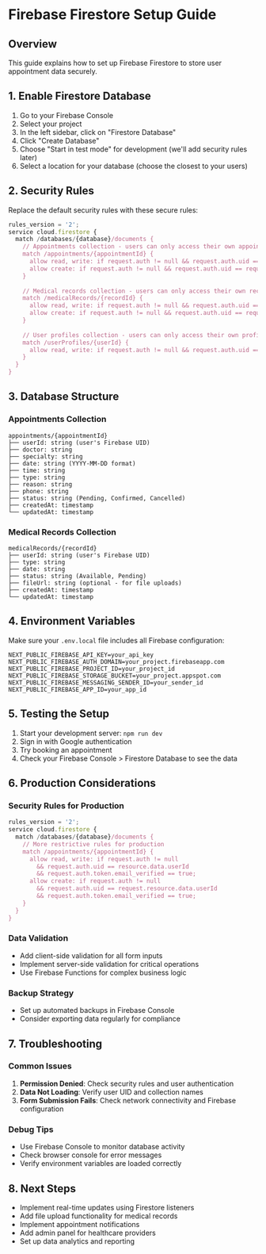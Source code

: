 # Firebase Firestore Setup Guide

## Overview

This guide explains how to set up Firebase Firestore to store user appointment data securely.

## 1. Enable Firestore Database

1. Go to your Firebase Console
2. Select your project
3. In the left sidebar, click on "Firestore Database"
4. Click "Create Database"
5. Choose "Start in test mode" for development (we'll add security rules later)
6. Select a location for your database (choose the closest to your users)

## 2. Security Rules

Replace the default security rules with these secure rules:

```javascript
rules_version = '2';
service cloud.firestore {
  match /databases/{database}/documents {
    // Appointments collection - users can only access their own appointments
    match /appointments/{appointmentId} {
      allow read, write: if request.auth != null && request.auth.uid == resource.data.userId;
      allow create: if request.auth != null && request.auth.uid == request.resource.data.userId;
    }
    
    // Medical records collection - users can only access their own records
    match /medicalRecords/{recordId} {
      allow read, write: if request.auth != null && request.auth.uid == resource.data.userId;
      allow create: if request.auth != null && request.auth.uid == request.resource.data.userId;
    }
    
    // User profiles collection - users can only access their own profile
    match /userProfiles/{userId} {
      allow read, write: if request.auth != null && request.auth.uid == userId;
    }
  }
}
```

## 3. Database Structure

### Appointments Collection
```
appointments/{appointmentId}
├── userId: string (user's Firebase UID)
├── doctor: string
├── specialty: string
├── date: string (YYYY-MM-DD format)
├── time: string
├── type: string
├── reason: string
├── phone: string
├── status: string (Pending, Confirmed, Cancelled)
├── createdAt: timestamp
└── updatedAt: timestamp
```

### Medical Records Collection
```
medicalRecords/{recordId}
├── userId: string (user's Firebase UID)
├── type: string
├── date: string
├── status: string (Available, Pending)
├── fileUrl: string (optional - for file uploads)
├── createdAt: timestamp
└── updatedAt: timestamp
```

## 4. Environment Variables

Make sure your `.env.local` file includes all Firebase configuration:

```env
NEXT_PUBLIC_FIREBASE_API_KEY=your_api_key
NEXT_PUBLIC_FIREBASE_AUTH_DOMAIN=your_project.firebaseapp.com
NEXT_PUBLIC_FIREBASE_PROJECT_ID=your_project_id
NEXT_PUBLIC_FIREBASE_STORAGE_BUCKET=your_project.appspot.com
NEXT_PUBLIC_FIREBASE_MESSAGING_SENDER_ID=your_sender_id
NEXT_PUBLIC_FIREBASE_APP_ID=your_app_id
```

## 5. Testing the Setup

1. Start your development server: `npm run dev`
2. Sign in with Google authentication
3. Try booking an appointment
4. Check your Firebase Console > Firestore Database to see the data

## 6. Production Considerations

### Security Rules for Production
```javascript
rules_version = '2';
service cloud.firestore {
  match /databases/{database}/documents {
    // More restrictive rules for production
    match /appointments/{appointmentId} {
      allow read, write: if request.auth != null 
        && request.auth.uid == resource.data.userId
        && request.auth.token.email_verified == true;
      allow create: if request.auth != null 
        && request.auth.uid == request.resource.data.userId
        && request.auth.token.email_verified == true;
    }
  }
}
```

### Data Validation
- Add client-side validation for all form inputs
- Implement server-side validation for critical operations
- Use Firebase Functions for complex business logic

### Backup Strategy
- Set up automated backups in Firebase Console
- Consider exporting data regularly for compliance

## 7. Troubleshooting

### Common Issues

1. **Permission Denied**: Check security rules and user authentication
2. **Data Not Loading**: Verify user UID and collection names
3. **Form Submission Fails**: Check network connectivity and Firebase configuration

### Debug Tips
- Use Firebase Console to monitor database activity
- Check browser console for error messages
- Verify environment variables are loaded correctly

## 8. Next Steps

- Implement real-time updates using Firestore listeners
- Add file upload functionality for medical records
- Implement appointment notifications
- Add admin panel for healthcare providers
- Set up data analytics and reporting 